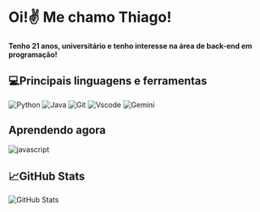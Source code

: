 # Oi!✌️ Me chamo Thiago! 
#### Tenho 21 anos, universitário e tenho interesse na área de back-end em programação!

## 💻Principais linguagens e ferramentas
![Python](https://img.shields.io/badge/python-3670A0?style=for-the-badge&logo=python&logoColor=ffdd54)
![Java](https://img.shields.io/badge/java-%23ED8B00.svg?style=for-the-badge&logo=openjdk&logoColor=white)
![Git](https://img.shields.io/badge/GIT-E44C30?style=for-the-badge&logo=git&logoColor=white)
![Vscode](https://img.shields.io/badge/Vscode-007ACC?style=for-the-badge&logo=visual-studio-code&logoColor=white)
![Gemini](https://img.shields.io/badge/Gemini-8E75B2?style=for-the-badge&logo=googlebard&logoColor=fff
)

## Aprendendo agora 
![javascript](https://img.shields.io/badge/JavaScript-323330?style=for-the-badge&logo=javascript&logoColor=F7DF1E)


## 📈GitHub Stats
![GitHub Stats](https://github-readme-stats.vercel.app/api?username=Tbestinthegame&theme=transparent&bg_color=012&border_color=30A3DC&show_icons=true&icon_color=30A3DC&title_color=E94D5F&text_color=FFF)
